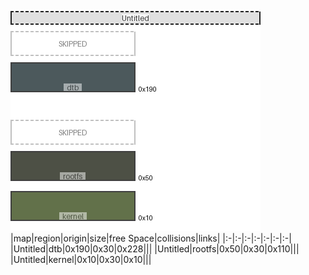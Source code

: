 ![memory map diagram](test_generate_doc_example_normal_redux.png)
|map|region|origin|size|free Space|collisions|links|
|:-|:-|:-|:-|:-|:-|:-|
|Untitled|<span style='color:(17, 35, 38)'>dtb</span>|0x190|0x30|0x228|||
|Untitled|<span style='color:(18, 23, 8)'>rootfs</span>|0x50|0x30|0x110|||
|Untitled|<span style='color:(47, 67, 15)'>kernel</span>|0x10|0x30|0x10|||
